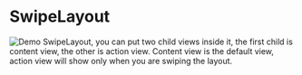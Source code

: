 SwipeLayout
===========

![Demo](https://raw.githubusercontent.com/lzyzsd/SwipeLayout/master/demo/demo.gif)
SwipeLayout, you can put two child views inside it, the first child is content view, the other is action view. 
Content view is the default view, action view will show only when you are swiping the layout.
